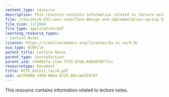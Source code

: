 ```yaml
---
content_type: resource
description: This resource contains information related to lecture notes.
file: /courses/6-831-user-interface-design-and-implementation-spring-2011/ab3789883469066a672589ccbe359f87_MIT6_831S11_lec24.pdf
file_size: 1172844
file_type: application/pdf
learning_resource_types:
- Lecture Notes
license: https://creativecommons.org/licenses/by-nc-sa/4.0/
ocw_type: OCWFile
parent_title: Lecture Notes
parent_type: CourseSection
parent_uid: c9488efa-21ae-f733-67eb-608ddf9ff7cc
resourcetype: Document
title: MIT6_831S11_lec24.pdf
uid: ab378988-3469-066a-6725-89ccbe359f87
---
```

This resource contains information related to lecture notes.